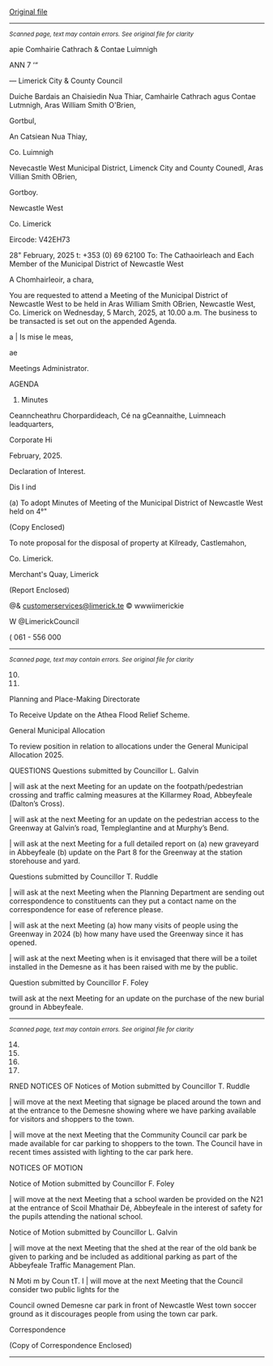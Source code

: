 [Original file](https://www.limerick.ie/sites/default/files/media/documents/2025-03/00-2025-03-05-agenda-march.pdf)

---
*<small>Scanned page, text may contain errors. See original file for clarity</small>*  

apie Comhairie Cathrach
& Contae Luimnigh

ANN 7 ‘“

— Limerick City
& County Council

Duiche Bardais an Chaisiedin Nua Thiar,
Camhairle Cathrach agus Contae Lutmnigh,
Aras William Smith O'Brien,

Gortbul,

An Catsiean Nua Thiay,

Co. Luimnigh

Nevecastle West Municipal District,
Limenck City and County Counedl,
Aras Villian Smith OBrien,

Gortboy.

Newcastle West

Co. Limerick

Eircode: V42EH73

28" February, 2025 t: +353 (0) 69 62100
To: The Cathaoirleach and Each Member of the Municipal District of Newcastle West

A Chomhairleoir, a chara,

You are requested to attend a Meeting of the Municipal District of Newcastle West to be held
in Aras William Smith OBrien, Newcastle West, Co. Limerick on Wednesday, 5 March, 2025,
at 10.00 a.m. The business to be transacted is set out on the appended Agenda.

a
| Is mise le meas,

ae

Meetings Administrator.

AGENDA

1. Minutes

Ceanncheathru Chorpardideach, Cé na gCeannaithe, Luimneach
leadquarters,

Corporate Hi

February, 2025.

Declaration of Interest.

Dis I ind

(a) To adopt Minutes of Meeting of the Municipal District of Newcastle West held on 4°"

(Copy Enclosed)

To note proposal for the disposal of property at Kilready, Castlemahon,

Co. Limerick.

Merchant's Quay, Limerick

(Report Enclosed)

@& customerservices@limerick.te
© wwwiimerickie

W @LimerickCouncil

( 061 - 556 000


---
*<small>Scanned page, text may contain errors. See original file for clarity</small>*  

10.

11.

Planning and Place-Making Directorate

To Receive Update on the Athea Flood Relief Scheme.

General Municipal Allocation

To review position in relation to allocations under the General Municipal Allocation
2025.

QUESTIONS
Questions submitted by Councillor L. Galvin

| will ask at the next Meeting for an update on the footpath/pedestrian crossing and
traffic calming measures at the Killarmey Road, Abbeyfeale (Dalton’s Cross).

| will ask at the next Meeting for an update on the pedestrian access to the
Greenway at Galvin’s road, Templeglantine and at Murphy’s Bend.

| will ask at the next Meeting for a full detailed report on (a) new graveyard in
Abbeyfeale (b) update on the Part 8 for the Greenway at the station storehouse and
yard.

Questions submitted by Councillor T. Ruddle

| will ask at the next Meeting when the Planning Department are sending out
correspondence to constituents can they put a contact name on the correspondence
for ease of reference please.

| will ask at the next Meeting (a) how many visits of people using the Greenway in
2024 (b) how many have used the Greenway since it has opened.

| will ask at the next Meeting when is it envisaged that there will be a toilet installed
in the Demesne as it has been raised with me by the public.

Question submitted by Councillor F. Foley

twill ask at the next Meeting for an update on the purchase of the new burial ground
in Abbeyfeale.


---
*<small>Scanned page, text may contain errors. See original file for clarity</small>*  

14.

15.

16.

17.

RNED NOTICES OF
Notices of Motion submitted by Councillor T. Ruddle

| will move at the next Meeting that signage be placed around the town and at the
entrance to the Demesne showing where we have parking available for visitors and
shoppers to the town.

| will move at the next Meeting that the Community Council car park be made
available for car parking to shoppers to the town. The Council have in recent times
assisted with lighting to the car park here.

NOTICES OF MOTION

Notice of Motion submitted by Councillor F. Foley

| will move at the next Meeting that a school warden be provided on the N21 at the
entrance of Scoil Mhathair Dé, Abbeyfeale in the interest of safety for the pupils
attending the national school.

Notice of Motion submitted by Councillor L. Galvin

| will move at the next Meeting that the shed at the rear of the old bank be given to
parking and be included as additional parking as part of the Abbeyfeale Traffic
Management Plan.

N Moti m by Coun tT. I
| will move at the next Meeting that the Council consider two public lights for the

Council owned Demesne car park in front of Newcastle West town soccer ground as it
discourages people from using the town car park.

Correspondence

(Copy of Correspondence Enclosed)


---
